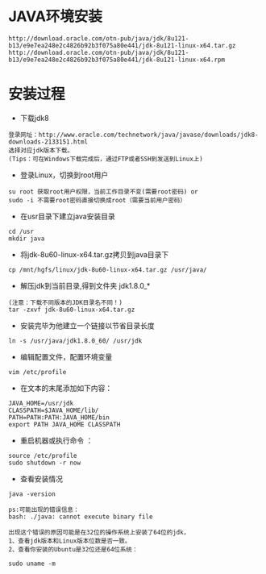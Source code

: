 # JAVA环境安装
```
http://download.oracle.com/otn-pub/java/jdk/8u121-b13/e9e7ea248e2c4826b92b3f075a80e441/jdk-8u121-linux-x64.tar.gz 
http://download.oracle.com/otn-pub/java/jdk/8u121-b13/e9e7ea248e2c4826b92b3f075a80e441/jdk-8u121-linux-x64.rpm
```

# 安装过程

- 下载jdk8
```
登录网址：http://www.oracle.com/technetwork/java/javase/downloads/jdk8-downloads-2133151.html
选择对应jdk版本下载。
(Tips：可在Windows下载完成后，通过FTP或者SSH到发送到Linux上)
```
- 登录Linux，切换到root用户
```
su root 获取root用户权限，当前工作目录不变(需要root密码) or 
sudo -i 不需要root密码直接切换成root（需要当前用户密码）
```

- 在usr目录下建立java安装目录
```
cd /usr
mkdir java
```

- 将jdk-8u60-linux-x64.tar.gz拷贝到java目录下
```
cp /mnt/hgfs/linux/jdk-8u60-linux-x64.tar.gz /usr/java/
```

- 解压jdk到当前目录,得到文件夹 jdk1.8.0_*
```
(注意：下载不同版本的JDK目录名不同！)
tar -zxvf jdk-8u60-linux-x64.tar.gz
```

- 安装完毕为他建立一个链接以节省目录长度
```
ln -s /usr/java/jdk1.8.0_60/ /usr/jdk
```

- 编辑配置文件，配置环境变量
```
vim /etc/profile
```

- 在文本的末尾添加如下内容：
```
JAVA_HOME=/usr/jdk
CLASSPATH=$JAVA_HOME/lib/
PATH=PATH:PATH:JAVA_HOME/bin
export PATH JAVA_HOME CLASSPATH
```

- 重启机器或执行命令 ：
```
source /etc/profile
sudo shutdown -r now
```

- 查看安装情况
```
java -version

ps:可能出现的错误信息：
bash: ./java: cannot execute binary file

出现这个错误的原因可能是在32位的操作系统上安装了64位的jdk，
1、查看jdk版本和Linux版本位数是否一致。
2、查看你安装的Ubuntu是32位还是64位系统：

sudo uname -m
```